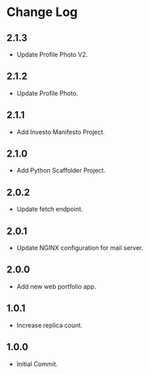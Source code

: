 # Change Log

## 2.1.3
* Update Profile Photo V2.

## 2.1.2
* Update Profile Photo.

## 2.1.1
* Add Investo Manifesto Project.

## 2.1.0
* Add Python Scaffolder Project.

## 2.0.2
* Update fetch endpoint.

## 2.0.1
* Update NGINX configuration for mail server.

## 2.0.0
* Add new web portfolio app.

## 1.0.1
* Increase replica count.

## 1.0.0
* Initial Commit.